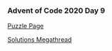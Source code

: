 ### Advent of Code 2020 Day 9

[Puzzle Page](https://adventofcode.com/2020/day/9)

[Solutions Megathread](https://www.reddit.com/r/adventofcode/comments/k9lfwj/2020_day_09_solutions/)
